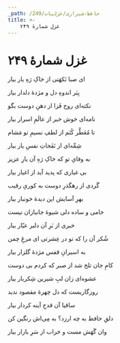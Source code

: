 ```yaml
---
_path: /حافظ-شیرازی/غزلیات/249
title: >-
    غزل شمارهٔ ۲۴۹
---
```

# غزل شمارهٔ ۲۴۹

<div class="b" id="bn1"><div class="m1"><p>ای صبا نَکهَتی از خاکِ رَهِ یار بیار</p></div>
<div class="m2"><p>بِبَر اندوهِ دل و مژدهٔ دلدار بیار</p></div></div>
<div class="b" id="bn2"><div class="m1"><p>نکته‌ای روح فَزا از دهنِ دوست بگو</p></div>
<div class="m2"><p>نامه‌ای خوش خبر از عالَمِ اسرار بیار</p></div></div>
<div class="b" id="bn3"><div class="m1"><p>تا مُعَطَّر کُنَم از لطفِ نسیمِ تو مَشام</p></div>
<div class="m2"><p>شِمِّه‌ای از نَفَحاتِ نفسِ یار بیار</p></div></div>
<div class="b" id="bn4"><div class="m1"><p>به وفایِ تو که خاکِ رَهِ آن یارِ عزیز</p></div>
<div class="m2"><p>بی غباری که پدید آید از اغیار بیار</p></div></div>
<div class="b" id="bn5"><div class="m1"><p>گَردی از رهگذرِ دوست به کوریِ رقیب</p></div>
<div class="m2"><p>بهرِ آسایش این دیدهٔ خونبار بیار</p></div></div>
<div class="b" id="bn6"><div class="m1"><p>خامی و ساده دلی شیوهٔ جانبازان نیست</p></div>
<div class="m2"><p>خبری از بَرِ آن دلبر عیّار بیار</p></div></div>
<div class="b" id="bn7"><div class="m1"><p>شُکر آن را که تو در عِشرتی ای مرغِ چمن</p></div>
<div class="m2"><p>به اسیرانِ قفس مژدهٔ گلزار بیار</p></div></div>
<div class="b" id="bn8"><div class="m1"><p>کامِ جان تلخ شد از صبر که کردم بی دوست</p></div>
<div class="m2"><p>عشوه‌ای زان لبِ شیرین شِکربار بیار</p></div></div>
<div class="b" id="bn9"><div class="m1"><p>روزگاریست که دل چهرهٔ مقصود ندید</p></div>
<div class="m2"><p>ساقیا آن قدحِ آینه کردار بیار</p></div></div>
<div class="b" id="bn10"><div class="m1"><p>دلقِ حافظ به چه ارزد؟ به مِی‌اش رنگین کن</p></div>
<div class="m2"><p>وان گَهَش مست و خراب از سَرِ بازار بیار</p></div></div>
